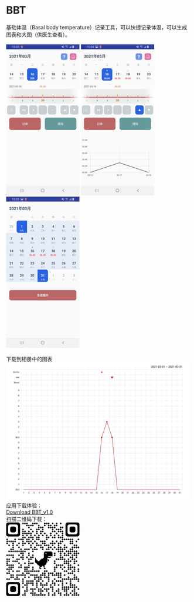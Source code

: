 # BBT
基础体温（Basal body temperature）记录工具，可以快捷记录体温，可以生成图表和大图（供医生查看）。
<br/>
<br/>
<img src="https://github.com/Dahuoji-Coder/BBT_Public/blob/master/Screenshot_BBT_01.jpg" width="200" />
<img src="https://github.com/Dahuoji-Coder/BBT_Public/blob/master/Screenshot_BBT_02.jpg" width="200" />
<img src="https://github.com/Dahuoji-Coder/BBT_Public/blob/master/Screenshot_BBT_03.jpg" width="200" />
<br/>
<br/>
下载到相册中的图表
<br/>
<img src="https://github.com/Dahuoji-Coder/BBT_Public/blob/master/Screenshot_BBT_Result.jpg" width="500" />
<br/>
应用下载体验：
<br/>
<a href="https://github.com/Dahuoji-Coder/BBT_Public/raw/master/BasalBodyTemperature/app/release/app-release.apk" target="_blank">Download BBT_v1.0</a>
<br/>
扫描二维码下载：
<br/>
<img src="https://github.com/Dahuoji-Coder/BBT_Public/blob/master/BBT_v1.0_Download_Code.png" width="200" />
